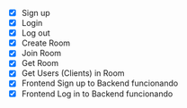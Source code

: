 - [x] Sign up
- [x] Login
- [x] Log out
- [x] Create Room
- [x] Join Room
- [x] Get Room
- [x] Get Users (Clients) in Room
- [x] Frontend Sign up to Backend funcionando
- [x] Frontend Log in to Backend funcionando